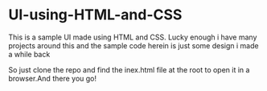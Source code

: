 # UI-using-HTML-and-CSS
This is a sample UI made using HTML and CSS. Lucky enough i have many projects around this and the sample code herein is just some design i made a while back

So just clone the repo and find the inex.html file at the root to open it in a browser.And there you go!
